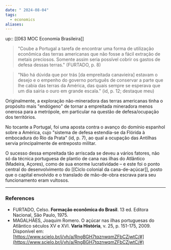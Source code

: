 ```yaml
---
date: " 2024-08-04"
tags:
  - economics
aliases:
---
```


up:: [[063 MOC Economia Brasileira]]

> "Coube a Portugal a tarefa de encontrar uma forma de utilização econômica das terras americanas que não fosse a fácil extração de metais preciosos. Somente assim seria possível cobrir os gastos de defesa dessas terras." (FURTADO, p. 8)

> "Não há dúvida que por trás [da empreitada canavieira] estavam o desejo e o empenho do governo português de conservar a parte que lhe cabia das terras da América, das quais sempre se esperava que um dia sairia o ouro em grande escala." (id, p. 12; destaque meu)

Originalmente, a exploração não-mineradora das terras americanas tinha o propósito mais "endógeno" de tornar a empreitada mineradora menos onerosa para a metrópole, em particular na questão de defesa/ocupação dos territórios. 

No tocante a Portugal, foi uma aposta contra o avanço do domínio espanhol sobre a América, cujo "sistema de defesa estendia-se da Flórida à embocadura do Rio da Prata" (id, p. 7), ao qual a ocupação das Antilhas servia principalmente de entreposto militar.

O sucesso dessa empreitada tão arriscada se deveu a vários fatores, não só da técnica portuguesa de plantio de cana nas ilhas do Atlântico (Madeira, Açores), como de sua enorme lucratividade – e este foi o ponto central do desenvolvimento do [[Ciclo colonial da cana-de-açúcar]], posto que o capital envolvido e o translado de mão-de-obra escrava para seu funcionamento eram vultosos.

---
### References
- FURTADO, Celso. **Formação econômica do Brasil**. 13 ed. Editora Nacional, São Paulo, 1975.
- MAGALHÃES, Joaquim Romero. O açúcar nas ilhas portuguesas do Atlântico séculos XV e XVI. **Varia História**, v. 25, p. 151-175, 2009. Disponível em: [https://www.scielo.br/j/vh/a/RngBGH7tqznwqmZFbCZjwtC/#](https://www.scielo.br/j/vh/a/RngBGH7tqznwqmZFbCZjwtC/#)
